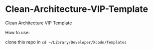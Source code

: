 # Clean-Architecture-VIP-Template
Clean Architecture VIP Template

How to use:

clone this repo in `cd ~/Library/Developer/Xcode/Templates`
